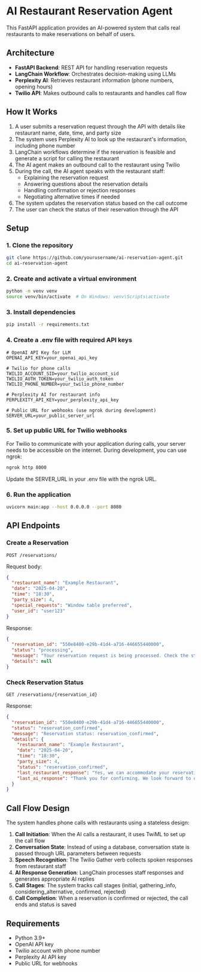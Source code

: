 # AI Restaurant Reservation Agent

This FastAPI application provides an AI-powered system that calls real restaurants to make reservations on behalf of users.

## Architecture

- **FastAPI Backend**: REST API for handling reservation requests
- **LangChain Workflow**: Orchestrates decision-making using LLMs
- **Perplexity AI**: Retrieves restaurant information (phone numbers, opening hours)
- **Twilio API**: Makes outbound calls to restaurants and handles call flow

## How It Works

1. A user submits a reservation request through the API with details like restaurant name, date, time, and party size
2. The system uses Perplexity AI to look up the restaurant's information, including phone number
3. LangChain workflows determine if the reservation is feasible and generate a script for calling the restaurant
4. The AI agent makes an outbound call to the restaurant using Twilio
5. During the call, the AI agent speaks with the restaurant staff:
   - Explaining the reservation request
   - Answering questions about the reservation details
   - Handling confirmation or rejection responses
   - Negotiating alternative times if needed
6. The system updates the reservation status based on the call outcome
7. The user can check the status of their reservation through the API

## Setup

### 1. Clone the repository

```bash
git clone https://github.com/yourusername/ai-reservation-agent.git
cd ai-reservation-agent
```

### 2. Create and activate a virtual environment

```bash
python -m venv venv
source venv/bin/activate  # On Windows: venv\Scripts\activate
```

### 3. Install dependencies

```bash
pip install -r requirements.txt
```

### 4. Create a .env file with required API keys

```
# OpenAI API Key for LLM
OPENAI_API_KEY=your_openai_api_key

# Twilio for phone calls
TWILIO_ACCOUNT_SID=your_twilio_account_sid
TWILIO_AUTH_TOKEN=your_twilio_auth_token
TWILIO_PHONE_NUMBER=your_twilio_phone_number

# Perplexity AI for restaurant info
PERPLEXITY_API_KEY=your_perplexity_api_key

# Public URL for webhooks (use ngrok during development)
SERVER_URL=your_public_server_url
```

### 5. Set up public URL for Twilio webhooks

For Twilio to communicate with your application during calls, your server needs to be accessible on the internet. During development, you can use ngrok:

```bash
ngrok http 8000
```

Update the SERVER_URL in your .env file with the ngrok URL.

### 6. Run the application

```bash
uvicorn main:app --host 0.0.0.0 --port 8080
```

## API Endpoints

### Create a Reservation

```
POST /reservations/
```

Request body:
```json
{
  "restaurant_name": "Example Restaurant",
  "date": "2025-04-20",
  "time": "18:30",
  "party_size": 4,
  "special_requests": "Window table preferred",
  "user_id": "user123"
}
```

Response:
```json
{
  "reservation_id": "550e8400-e29b-41d4-a716-446655440000",
  "status": "processing",
  "message": "Your reservation request is being processed. Check the status endpoint for updates.",
  "details": null
}
```

### Check Reservation Status

```
GET /reservations/{reservation_id}
```

Response:
```json
{
  "reservation_id": "550e8400-e29b-41d4-a716-446655440000",
  "status": "reservation_confirmed",
  "message": "Reservation status: reservation_confirmed",
  "details": {
    "restaurant_name": "Example Restaurant",
    "date": "2025-04-20",
    "time": "18:30",
    "party_size": 4,
    "status": "reservation_confirmed",
    "last_restaurant_response": "Yes, we can accommodate your reservation",
    "last_ai_response": "Thank you for confirming. We look forward to our visit."
  }
}
```

## Call Flow Design

The system handles phone calls with restaurants using a stateless design:

1. **Call Initiation**: When the AI calls a restaurant, it uses TwiML to set up the call flow
2. **Conversation State**: Instead of using a database, conversation state is passed through URL parameters between requests
3. **Speech Recognition**: The Twilio Gather verb collects spoken responses from restaurant staff
4. **AI Response Generation**: LangChain processes staff responses and generates appropriate AI replies
5. **Call Stages**: The system tracks call stages (initial, gathering_info, considering_alternative, confirmed, rejected)
6. **Call Completion**: When a reservation is confirmed or rejected, the call ends and status is saved

## Requirements

- Python 3.9+
- OpenAI API key
- Twilio account with phone number
- Perplexity AI API key
- Public URL for webhooks